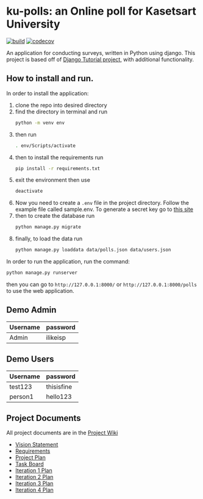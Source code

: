 # ku-polls: an Online poll for Kasetsart University

[![build](https://github.com/Halcyon905/ku-polls/actions/workflows/python-app.yml/badge.svg)](https://github.com/Halcyon905/ku-polls/actions/workflows/python-app.yml)
[![codecov](https://codecov.io/gh/Halcyon905/ku-polls/branch/main/graph/badge.svg?token=3CTQ6LKAQP)](https://codecov.io/gh/Halcyon905/ku-polls)

An application for conducting surveys, written in Python using django. This project is based off of [Django Tutorial project][django-tutorial],
with additional functionality.

## How to install and run.
In order to install the application:
1. clone the repo into desired directory
2. find the directory in terminal and run 
    ```sh
    python -m venv env
    ```
3. then run
    ```sh
    . env/Scripts/activate
    ```
4. then to install the requirements run
    ```sh
    pip install -r requirements.txt
    ```
5. exit the environment then use
    ```sh
    deactivate
    ```
6. Now you need to create a ```.env``` file in the project directory. Follow the example file called
sample.env. To generate a secret key go to [this site](https://djecrety.ir/)
7. then to create the database run 
    ```sh
    python manage.py migrate
    ```
8. finally, to load the data run 
    ```sh
    python manage.py loaddata data/polls.json data/users.json
    ```

In order to run the application, run the command:
```sh
python manage.py runserver
```
then you can go to `http://127.0.0.1:8000/` or `http://127.0.0.1:8000/polls` to use the web application.

## Demo Admin
| Username | password |
|----------|----------|
| Admin    | ilikeisp |

## Demo Users
| Username |  password  |
|----------|------------|
| test123  | thisisfine |
| person1  | hello123   |

##  Project Documents

All project documents are in the [Project Wiki](../../wiki/Home)

- [Vision Statement](../../wiki/Vision%20Statement)
- [Requirements](../../wiki/Requirements)
- [Project Plan](../../wiki/Software%20Development%20Plan)
- [Task Board](https://github.com/users/Halcyon905/projects/2/views/1)
- [Iteration 1 Plan](../../wiki/Iteration%201%20Plan)
- [Iteration 2 Plan](../../wiki/Iteration%202%20Plan)
- [Iteration 3 Plan](../../wiki/Iteration%203%20Plan)
- [Iteration 4 Plan](../../wiki/Iteration%204%20Plan)

[django-tutorial]: https://docs.djangoproject.com/en/4.1/intro/tutorial01/
